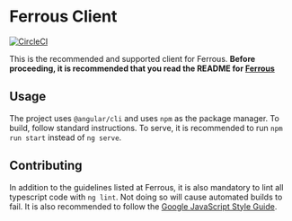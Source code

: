 # Ferrous Client

[![CircleCI](https://circleci.com/gh/pulsejet/ferrous-client.svg?style=shield&circle-token=04b5f18950081ad8bfbee4ffa3d443eea1419f91)](https://circleci.com/gh/pulsejet/Ferrous-Client)

This is the recommended and supported client for Ferrous. **Before proceeding, it is recommended that you read the README for [Ferrous](https://github.com/pulsejet/ferrous)**

## Usage
The project uses `@angular/cli` and uses `npm` as the package manager. To build, follow standard instructions. To serve, it is recommended to run `npm run start` instead of `ng serve`.

## Contributing
In addition to the guidelines listed at Ferrous, it is also mandatory to lint all typescript code with `ng lint`. Not doing so will cause automated builds to fail. It is also recommended to follow the [Google JavaScript Style Guide](https://google.github.io/styleguide/jsguide.html).
